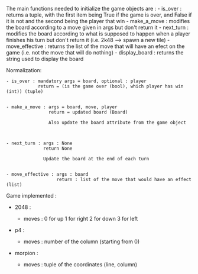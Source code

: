 The main functions needed to initialize the game objects are :
    - is_over : returns a tuple, with the first item being True if the game is over, and False if it is not and the second being the player that win
    - make_a_move : modifies the board according to a move given in args but don't return it
    - next_turn : modifies the board according to what is supposed to happen when a player finishes his turn but don't return it (i.e. 2k48 --> spawn a new tile)
    - move_effective : returns the list of the move that will have an efect on the game (i.e. not the move that will do nothing)
    - display_board : returns the string used to display the board

Normalization:

    - is_over : mandatory args = board, optional : player
                return = (is the game over (bool), which player has win (int)) (tuple)


    - make_a_move : args = board, move, player
                    return = updated board (Board)

                    Also update the board attribute from the game object



    - next_turn : args : None
                  return None

                  Update the board at the end of each turn


    - move_effective : args : board
                       return : list of the move that would have an effect (list)


Game implemented :
  - 2048 :
      - moves : 0 for up
                1 for right
                2 for down
                3 for left

  - p4 :
      - moves : number of the column (starting from 0)

  - morpion :
      - moves : tuple of the coordinates (line, column)
